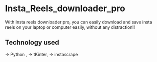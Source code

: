 # Insta_Reels_downloader_pro

With Insta reels downloader pro, you can easily download and save insta reels on your laptop or computer easily, without any distraction!!

## Technology used
-> Python , -> tKinter, -> instascrape
